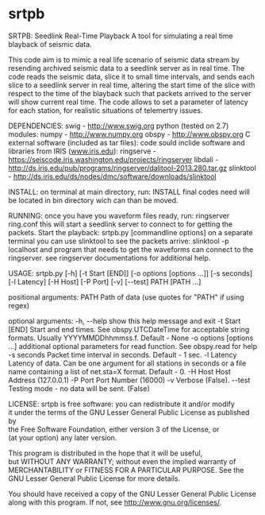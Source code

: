 # srtpb  
 SRTPB: Seedlink Real-Time Playback
 A tool for simulating a real time blayback of seismic data.
  
  This code aim is to mimic a real life scenario of seismic data stream
  by resending archived seismic data to a seedlink server as in real time.
  The code reads the seismic data, slice it to small time intervals, and sends
  each slice to a seedlink server in real time, altering the start time of the
  slice with respect to the time of the blayback such that packets arrived to 
  the server will show current real time.
  The code allows to set a parameter of latency for each station, for realistic
  situations of telemertry issues.
  


 DEPENDENCIES:
  swig - http://www.swig.org
  python (tested on 2.7) modules:
   numpy - http://www.numpy.org
   obspy - http://www.obspy.org
  C external software (included as tar files):
   code sould inclide software and libraries from IRIS (www.iris.edu):
    ringserve - https://seiscode.iris.washington.edu/projects/ringserver 
    libdali - http://ds.iris.edu/pub/programs/ringserver/dalitool-2013.280.tar.gz
    slinktool - http://ds.iris.edu/ds/nodes/dmc/software/downloads/slinktool  
   
 INSTALL:
  on terminal at main directory, run:
   INSTALL
  final codes need will be located in bin directory wich can than be moved.
 
 RUNNING:
   once you have you waveform files ready, run:
     ringserver ring.conf
   this will start a seedlink server to connect to for getting the packets.
   Start the playback:
     srtpb.py [commandline options]
   on a separate terminal you can use slinktool to see the packets arrive:
     slinktool -p localhost
   and program that needs to get the waveforms can connect to the ringserver.
   see ringserver documentations for additional help.
   
 USAGE:
   srtpb.py [-h] [-t Start [END]] [-o options [options ...]]
                [-s seconds] [-l Latency] [-H Host] [-P Port] [-v] [--test]
                PATH [PATH ...]

   positional arguments:
    PATH                  Path of data (use quotes for "PATH" if using regex)

   optional arguments:
    -h, --help            show this help message and exit
    -t Start [END]        Start and end times. See obspy.UTCDateTime for
                          acceptable string formats. Usually YYYYMMDDhhmmss.f.
                          Default - None
    -o options [options ...]
                          additional optional parameters for read function. See
                          obspy.read for help
    -s seconds            Packet time interval in seconds. Default - 1 sec.
    -l Latency            Latency of data. Can be one argument for all stations
                          in seconds or a file name containing a list of
                          net.sta=X format. Default - 0.
    -H Host               Host Address (127.0.0.1)
    -P Port               Port Number (16000)
    -v                    Verbose (False).
    --test                Testing mode - no data will be sent. (False)


 LICENSE:
  srtpb is free software: you can redistribute it and/or modify                
  it under the terms of the GNU Lesser General Public License as published by  
  the Free Software Foundation, either version 3 of the License, or            
  (at your option) any later version.                                          
                                                                                  
  This program is distributed in the hope that it will be useful,              
  but WITHOUT ANY WARRANTY; without even the implied warranty of               
  MERCHANTABILITY or FITNESS FOR A PARTICULAR PURPOSE.  See the                
  GNU Lesser General Public License for more details.                          
                                                                                 
  You should have received a copy of the GNU Lesser General Public License     
  along with this program.  If not, see <http://www.gnu.org/licenses/>.        


